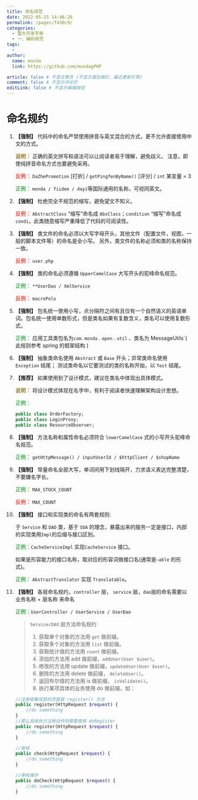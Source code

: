 ```yaml
---
title: 命名规范
date: 2022-05-25 14:46:26
permalink: /pages/f430c9/
categories:
  - 盟大开发手册
  - 一、编码规范
tags:
  - 
author: 
  name: monda
  link: https://github.com/mondagPHP

article: false # 不是文章页 (不显示面包屑栏、最近更新栏等)
comment: false # 不显示评论栏
editLink: false # 不显示编辑按钮
---
```

# 命名规约

1. **【强制】** 代码中的命名严禁使用拼音与英文混合的方式，更不允许直接使用中文的方式。

   **<font color='#937c27'>说明：</font>** 正确的英文拼写和语法可以让阅读者易于理解，避免歧义。 注意，即使纯拼音命名方式也要避免采用。

   **<font color='#ec5248'>反例：</font>** `DaZhePromotion` [打折] / `getPingfenByName()` [评分] / `int` 某变量 = 3

   **<font color='#4ead5b'>正例：</font>** `monda / fiidee / dayi`等国际通用的名称，可视同英文。

2. **【强制】** 杜绝完全不规范的缩写，避免望文不知义。

   **<font color='#ec5248'>反例：</font>** `AbstractClass` “缩写”命名成 `AbsClass`；`condition` “缩写”命名成 `condi`，此类随意缩写严重降低了代码的可阅读性。

3. **【强制】** 类文件的命名必须以大写字母开头，其他文件（配置文件，视图，一般的脚本文件等）的命名是全小写。 另外，类文件的名称必须和类的名称保持一致。

   **<font color='#ec5248'>反例：</font>** `user.php`

4. **【强制】** 类的命名必须遵循 `UpperCamelCase` 大写开头的驼峰命名规范。

   **<font color='#4ead5b'>正例：</font>** `**UserDao / XmlService`

   **<font color='#ec5248'>反例：</font>** `macroPolo`

5. **【强制】** 包名统一使用小写，点分隔符之间有且仅有一个自然语义的英语单词。包名统一使用单数形式，但是类名如果有复数含义，类名可以使用复数形式。

   **<font color='#4ead5b'>正例：</font>** 应用工具类包名为`com`. `monda` . `open` . `util` 、类名为 MessageUtils`( 此规则参考 spring 的框架结构 )

6. **【强制】** 抽象类命名使用 `Abstract` 或 `Base` 开头；异常类命名使用 `Exception` 结尾； 测试类命名以它要测试的类的名称开始，以 `Test` 结尾。

7. **【推荐】** 如果使用到了设计模式，建议在类名中体现出具体模式。

   **<font color='#937c27'>说明：</font>** 将设计模式体现在名字中，有利于阅读者快速理解架构设计思想。

   **<font color='#4ead5b'>正例：</font>**

   ```php
   public class OrderFactory;
   public class LoginProxy;
   public class ResourceObserver;
   ```

8. **【强制】** 方法名称和属性命名必须符合 `lowerCamelCase` 式的小写开头驼峰命名规范。

   **<font color='#4ead5b'>正例：</font>** `getHttpMessage() / inputUserId / $httpClient / $shopName`

9. **【强制】** 常量命名全部大写，单词间用下划线隔开，力求语义表达完整清楚，不要嫌名字长。

   **<font color='#4ead5b'>正例：</font>** `MAX_STOCK_COUNT`

   **<font color='#ec5248'>反例：</font>** `MAX_COUNT`

10. **【强制】** 接口和实现类的命名有两套规则:

    于 `Service` 和 `DAO` 类，基于 `SOA` 的理念，暴露出来的服务一定是接口，内部的实现类用` Impl `的后缀与接口区别。

    **<font color='#4ead5b'>正例：</font>**`CacheServiceImpl` 实现`CacheService` 接口。

    如果是形容能力的接口名称，取对应的形容词做接口名(通常是`–able` 的形式)。

    **<font color='#4ead5b'>正例：</font>** `AbstractTranslator` 实现 `Translatable`。

11. **【强制】** 各层命名规约，`controller` 层， `service` 层，` dao `层的命名需要以 业务名称 + 层名称 来命名

    **<font color='#4ead5b'>正例：</font>**`UserController / UserService / UserDao`

    > `Service/DAO` 层方法命名规约
    >
    > 1. 获取单个对象的方法用 `get` 做前缀。
    > 2. 获取多个对象的方法用 `list` 做前缀。
    > 3. 获取统计值的方法用 `count` 做前缀。
    > 4. 添加的方法用 add 做前缀，`addUser(User $user)`。
    > 5. 修改的方法用 update 做前缀，`updateUser(User $user)`。
    > 6. 删除的方法用 delete 做前缀， `deleteUser()`。
    > 7. 返回布尔值的方法用 is 做前缀， `isValidate()`。
    > 8. 执行某项具体的业务使用 do 做前缀，如：

    ```php
    //注册收集信息的页面是 register() 方法
    public register(HttpRequest $request) {
        //do something
    }
    //那么具体执行注册动作则需要使用 doRegister
    public register(HttpRequest $request) {
        //do something
    }
    
    //审核
    public check(HttpRequest $request) {
        //do something
    }
    
    //审核操作
    public doCheck(HttpRequest $request) {
        //do something
    }
    ```

